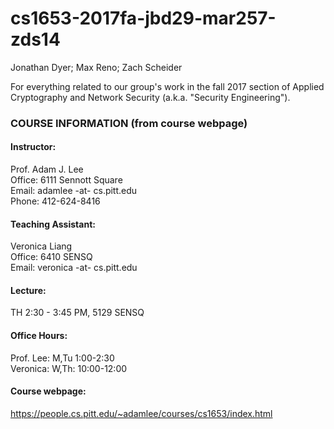 # cs1653-2017fa-jbd29-mar257-zds14
Jonathan Dyer; Max Reno; Zach Scheider

For everything related to our group's work in the fall 2017 section of Applied Cryptography and Network Security (a.k.a. "Security Engineering").


### COURSE INFORMATION (from course webpage)
#### Instructor: 
  Prof. Adam J. Lee  
  Office: 6111 Sennott Square  
  Email: adamlee -at- cs.pitt.edu  
  Phone: 412-624-8416  
   
#### Teaching Assistant: 
  Veronica Liang  
  Office: 6410 SENSQ  
  Email: veronica -at- cs.pitt.edu 
    
#### Lecture:
  TH 2:30 - 3:45 PM, 5129 SENSQ
    
#### Office Hours:
  Prof. Lee: M,Tu 1:00-2:30  
  Veronica: W,Th: 10:00-12:00  
    
#### Course webpage:
  https://people.cs.pitt.edu/~adamlee/courses/cs1653/index.html
    
